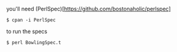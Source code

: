 you'll need (PerlSpec)[https://github.com/bostonaholic/perlspec]

```
$ cpan -i PerlSpec
```

to run the specs

```
$ perl BowlingSpec.t
```
